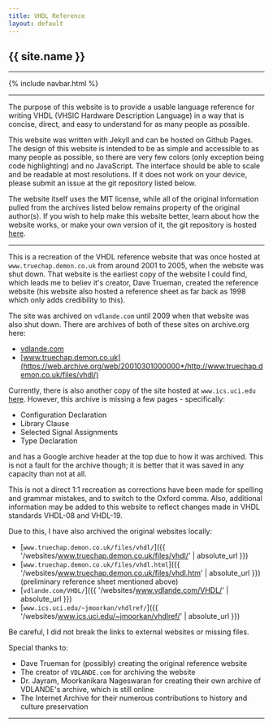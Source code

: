 ```yaml
---
title: VHDL Reference
layout: default
---
```


<h2 style=" align-items: center">{{ site.name }}</h2>

---

{% include navbar.html %}

---

The purpose of this website is to provide a usable language reference for writing VHDL (VHSIC Hardware Description Language) in a way that is concise, direct, and easy to understand for as many people as possible.

This website was written with Jekyll and can be hosted on Github Pages. The design of this website is intended to be as simple and accessible to as many people as possible, so there are very few colors (only exception being code highlighting) and no JavaScript. The interface should be able to scale and be readable at most resolutions. If it does not work on your device, please submit an issue at the git repository listed below.

The website itself uses the MIT license, while all of the original information pulled from the archives listed below remains property of the original author(s). If you wish to help make this website better, learn about how the website works, or make your own version of it, the git repository is hosted [here](https://github.com/nobodywasishere/vhdlref).

<!-- If the Github repository is gone, I'm sorry :( -->

---

This is a recreation of the VHDL reference website that was once hosted at `www.truechap.demon.co.uk` from around 2001 to 2005, when the website was shut down. That website is the earliest copy of the website I could find, which leads me to believ it's creator, Dave Trueman, created the reference website (his website also hosted a reference sheet as far back as 1998 which only adds credibility to this).

The site was archived on `vdlande.com` until 2009 when that website was also shut down. There are archives of both of these sites on archive.org here:
* [vdlande.com](https://web.archive.org/web/20090801000000*/http://www.vdlande.com/VHDL/)
* [www.truechap.demon.co.uk](https://web.archive.org/web/20010301000000*/http://www.truechap.demon.co.uk/files/vhdl/)

Currently, there is also another copy of the site hosted at `www.ics.uci.edu` [here](https://www.ics.uci.edu/~jmoorkan/vhdlref). However, this archive is missing a few pages - specifically:
* Configuration Declaration
* Library Clause
* Selected Signal Assignments
* Type Declaration

and has a Google archive header at the top due to how it was archived. This is not a fault for the archive though; it is better that it was saved in any capacity than not at all.

This is not a direct 1:1 recreation as corrections have been made for spelling and grammar mistakes, and to switch to the Oxford comma. Also, additional information may be added to this website to reflect changes made in VHDL standards VHDL-08 and VHDL-19.

Due to this, I have also archived the original websites locally:
* [`www.truechap.demon.co.uk/files/vhdl/`]({{ '/websites/www.truechap.demon.co.uk/files/vhdl/' | absolute_url }})
* [`www.truechap.demon.co.uk/files/vhdl.html`]({{ '/websites/www.truechap.demon.co.uk/files/vhdl.htm' | absolute_url }}) (preliminary reference sheet mentioned above)
* [`vdlande.com/VHDL/`]({{ '/websites/www.vdlande.com/VHDL/' | absolute_url }})
* [`www.ics.uci.edu/~jmoorkan/vhdlref/`]({{ '/websites/www.ics.uci.edu/~jmoorkan/vhdlref/' | absolute_url }})

Be careful, I did not break the links to external websites or missing files.

Special thanks to:
* Dave Trueman for (possibly) creating the original reference website
* The creator of `VDLANDE.com` for archiving the website
* Dr. Jayram, Moorkanikara Nageswaran for creating their own archive of VDLANDE's archive, which is still online
* The Internet Archive for their numerous contributions to history and culture preservation



---
